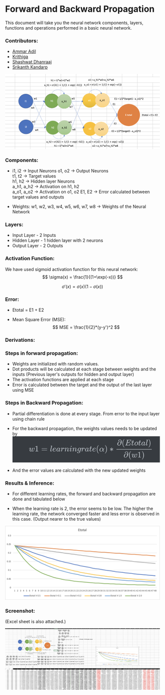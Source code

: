 # Forward and Backward Propagation

This document will take you the neural network components, layers, functions and operations performed in a basic neural network.

### Contributors:
* [Ammar Adil](https://github.com/adilsammar)
* [Krithiga](https://github.com/BottleSpink)
* [Shashwat Dhanraaj](https://github.com/sdhanraaj12)
* [Srikanth Kandarp](https://github.com/Srikanth-Kandarp)

![Network Architecture](./assets/network_arch.png)

### Components:
* i1, i2 -> Input Neurons
   o1, o2 -> Output Neurons  
   t1, t2 -> Target values    
   h1, h2 -> Hidden layer Neurons  
   a_h1, a_h2 -> Activation on h1, h2       
   a_o1, a_o2  -> Activation on o1, o2 
   E1, E2 -> Error calculated between target values and outputs 

* Weights: w1, w2, w3, w4, w5, w6, w7, w8 -> Weights of the Neural Network

### Layers:

* Input Layer  - 2 Inputs
* Hidden Layer - 1 hidden layer with 2 neurons
* Output Layer - 2 Outputs

### Activation Function:

We have used sigmoid activation function for this neural network:
$$
\sigma(x) = \frac{1}{(1+\exp(-x))}
$$

$$
\sigma'(x) = \sigma(x) (1-\sigma(x))
$$

### Error:

* Etotal = E1 + E2 

* Mean Square Error (MSE): 
$$
MSE = \frac{1}{2}*(y-y')^2 $$
### Derivations:

### Steps in forward propagation:

* Weights are initialized with random values. 
* Dot products will be calculated at each stage between weights and the inputs (Previous layer's outputs for hidden and output layer)
* The activation functions are applied at each stage
* Error is calculated between the target and the output of the last layer using MSE

### Steps in Backward Propagation:

* Partial differentiation is done at every stage. From error to the input layer using chain rule

* For the backward propagation, the weights values needs to be updated by 
   ![Weights](./assets/WeightsUpdation.png)
   

* And the error values are calculated with the new updated weights

### Results & Inference:

* For different learning rates, the forward and backward propagation are done and tabulated below

* When the learning rate is 2, the error seems to be low. The higher the learning rate, the network converged faster and less error is observed in this case. (Output nearer to the true values)

![](./assets/Learning_Rate_Variations.png)

### Screenshot:

(Excel sheet is also attached.)

![Screenshot](./assets/Excel_Screenshot.png)
